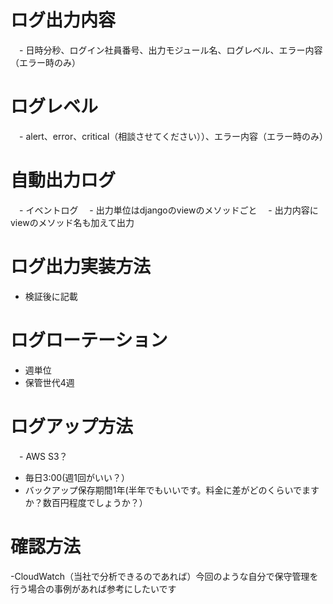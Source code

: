 # ログ出力内容
　- 日時分秒、ログイン社員番号、出力モジュール名、ログレベル、エラー内容（エラー時のみ）
# ログレベル
　- alert、error、critical（相談させてください））、エラー内容（エラー時のみ）
# 自動出力ログ
　- イベントログ
　- 出力単位はdjangoのviewのメソッドごと
　- 出力内容にviewのメソッド名も加えて出力
# ログ出力実装方法
  - 検証後に記載
# ログローテーション
  - 週単位
  - 保管世代4週
# ログアップ方法
　- AWS S3？
  - 毎日3:00(週1回がいい？）
  - バックアップ保存期間1年(半年でもいいです。料金に差がどのくらいでますか？数百円程度でしょうか？）
# 確認方法
  -CloudWatch（当社で分析できるのであれば）今回のような自分で保守管理を行う場合の事例があれば参考にしたいです

